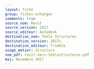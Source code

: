 ```yaml
--- 
layout: fiche 
group: fiches-echanges 
comments: true 
source_nom: Revit 
source_version: 2017 
source_editeur: Autodesk 
destination_nom: Tekla Structures 
destination_version: 2017i 
destination_editeur: Trimble 
usage_metier: Structure 
nom_pdf: revit-vers-teklastructures.pdf 
maj: Novembre 2017 
---
```

